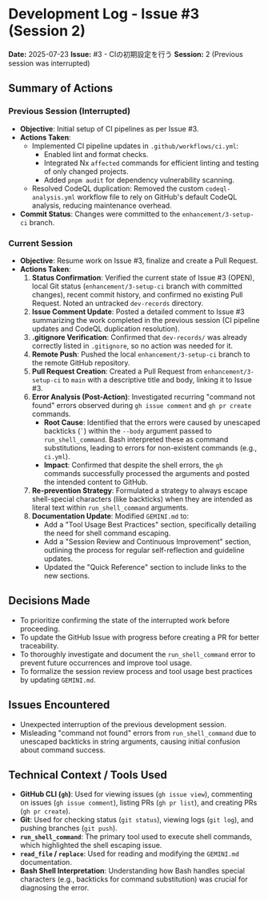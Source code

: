 # Development Log - Issue #3 (Session 2)

**Date:** 2025-07-23
**Issue:** #3 - CIの初期設定を行う
**Session:** 2 (Previous session was interrupted)

## Summary of Actions

### Previous Session (Interrupted)

- **Objective**: Initial setup of CI pipelines as per Issue #3.
- **Actions Taken**:
  - Implemented CI pipeline updates in `.github/workflows/ci.yml`:
    - Enabled lint and format checks.
    - Integrated Nx `affected` commands for efficient linting and testing of only changed projects.
    - Added `pnpm audit` for dependency vulnerability scanning.
  - Resolved CodeQL duplication: Removed the custom `codeql-analysis.yml` workflow file to rely on GitHub's default CodeQL analysis, reducing maintenance overhead.
- **Commit Status**: Changes were committed to the `enhancement/3-setup-ci` branch.

### Current Session

- **Objective**: Resume work on Issue #3, finalize and create a Pull Request.
- **Actions Taken**:
  1.  **Status Confirmation**: Verified the current state of Issue #3 (OPEN), local Git status (`enhancement/3-setup-ci` branch with committed changes), recent commit history, and confirmed no existing Pull Request. Noted an untracked `dev-records` directory.
  2.  **Issue Comment Update**: Posted a detailed comment to Issue #3 summarizing the work completed in the previous session (CI pipeline updates and CodeQL duplication resolution).
  3.  **.gitignore Verification**: Confirmed that `dev-records/` was already correctly listed in `.gitignore`, so no action was needed for it.
  4.  **Remote Push**: Pushed the local `enhancement/3-setup-ci` branch to the remote GitHub repository.
  5.  **Pull Request Creation**: Created a Pull Request from `enhancement/3-setup-ci` to `main` with a descriptive title and body, linking it to Issue #3.
  6.  **Error Analysis (Post-Action)**: Investigated recurring "command not found" errors observed during `gh issue comment` and `gh pr create` commands.
      - **Root Cause**: Identified that the errors were caused by unescaped backticks (`` ` ``) within the `--body` argument passed to `run_shell_command`. Bash interpreted these as command substitutions, leading to errors for non-existent commands (e.g., `ci.yml`).
      - **Impact**: Confirmed that despite the shell errors, the `gh` commands successfully processed the arguments and posted the intended content to GitHub.
  7.  **Re-prevention Strategy**: Formulated a strategy to always escape shell-special characters (like backticks) when they are intended as literal text within `run_shell_command` arguments.
  8.  **Documentation Update**: Modified `GEMINI.md` to:
      - Add a "Tool Usage Best Practices" section, specifically detailing the need for shell command escaping.
      - Add a "Session Review and Continuous Improvement" section, outlining the process for regular self-reflection and guideline updates.
      - Updated the "Quick Reference" section to include links to the new sections.

## Decisions Made

- To prioritize confirming the state of the interrupted work before proceeding.
- To update the GitHub Issue with progress before creating a PR for better traceability.
- To thoroughly investigate and document the `run_shell_command` error to prevent future occurrences and improve tool usage.
- To formalize the session review process and tool usage best practices by updating `GEMINI.md`.

## Issues Encountered

- Unexpected interruption of the previous development session.
- Misleading "command not found" errors from `run_shell_command` due to unescaped backticks in string arguments, causing initial confusion about command success.

## Technical Context / Tools Used

- **GitHub CLI (`gh`)**: Used for viewing issues (`gh issue view`), commenting on issues (`gh issue comment`), listing PRs (`gh pr list`), and creating PRs (`gh pr create`).
- **Git**: Used for checking status (`git status`), viewing logs (`git log`), and pushing branches (`git push`).
- **`run_shell_command`**: The primary tool used to execute shell commands, which highlighted the shell escaping issue.
- **`read_file` / `replace`**: Used for reading and modifying the `GEMINI.md` documentation.
- **Bash Shell Interpretation**: Understanding how Bash handles special characters (e.g., backticks for command substitution) was crucial for diagnosing the error.
